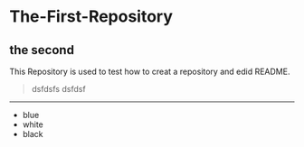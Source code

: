 # The-First-Repository
## the second
This Repository is used to test how to creat a repository and edid README.
>dsfdsfs
dsfdsf
***
* blue
* white
* black
